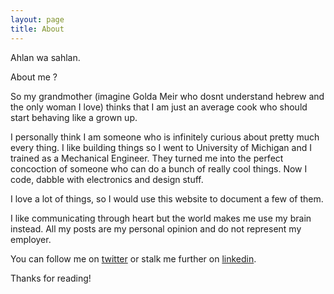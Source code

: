 ```yaml
---
layout: page
title: About
---
```



Ahlan wa sahlan.


About me ?

So my grandmother (imagine Golda Meir who dosnt understand hebrew and the only woman I love) thinks that I am just an average cook who should start behaving like a grown up.

I personally think I am someone who is infinitely curious about pretty much every thing.
I like building things so I went to University of Michigan and I trained as a Mechanical Engineer. They turned me into the perfect concoction of someone who can do a bunch of really cool things. Now I code, dabble with electronics and design stuff.

I love a lot of things, so I would use this website to document a few of them.

I like communicating through heart but the world makes me use my brain instead.
All my posts are my personal opinion and do not represent my employer.

You can follow me on [twitter](https://twitter.com/robnsngh) or stalk me further on [linkedin](https://www.linkedin.com/in/robnsngh).

Thanks for reading!
